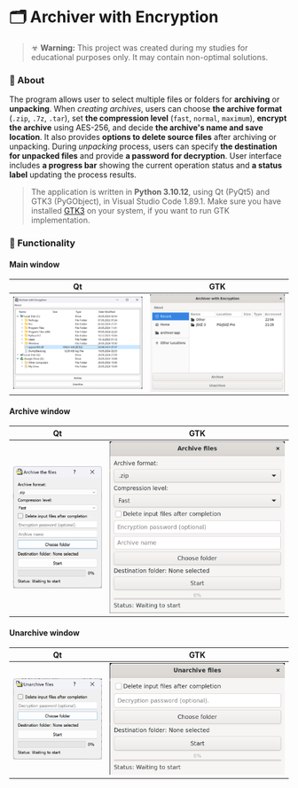 # 🗂️ Archiver with Encryption

> ☣ **Warning:** This project was created during my studies for educational purposes only. It may contain non-optimal solutions.

### 📑 About

The program allows user to select multiple files or folders for **archiving** or **unpacking**. When *creating archives*, users can choose **the archive format** (`.zip`, `.7z`, `.tar`), set **the compression level** (`fast`, `normal`, `maximum`), **encrypt the archive** using AES-256, and decide **the archive's name and save location**. It also provides **options to delete source files** after archiving or unpacking. During *unpacking* process, users can specify **the destination for unpacked files** and provide **a password for decryption**. User interface includes **a progress bar** showing the current operation status and **a status label** updating the process results.

> The application is written in **Python 3.10.12**, using Qt (PyQt5) and GTK3 (PyGObject), in Visual Studio Code 1.89.1. Make sure you have installed [GTK3](https://pygobject.gnome.org/getting_started.html) on your system, if you want to run GTK implementation.

### 🌟 Functionality

#### Main window
| Qt | GTK |
| :------: | :--------: |
|<img src="data/_readme-img/1-main-qt.png?raw=true 'Qt: Main window'">|<img src="data/_readme-img/1-main-gtk.png?raw=true 'GTK: Main window'">|

#### Archive window 
| Qt | GTK |
| :------: | :--------: |
|<img src="data/_readme-img/2-archive-qt.png?raw=true 'Qt: Archive window'">|<img src="data/_readme-img/2-archive-gtk.png?raw=true 'GTK: Archive window'">|

#### Unarchive window
| Qt | GTK |
| :------: | :--------: |
|<img src="data/_readme-img/3-unarchive-qt.png?raw=true 'Qt: Unarchive window'">|<img src="data/_readme-img/3-unarchive-gtk.png?raw=true 'GTK: Unarchive window'">|
